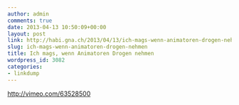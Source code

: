 ```yaml
---
author: admin
comments: true
date: 2013-04-13 10:50:09+00:00
layout: post
link: http://habi.gna.ch/2013/04/13/ich-mags-wenn-animatoren-drogen-nehmen/
slug: ich-mags-wenn-animatoren-drogen-nehmen
title: Ich mags, wenn Animatoren Drogen nehmen
wordpress_id: 3082
categories:
- linkdump
---
```


http://vimeo.com/63528500
